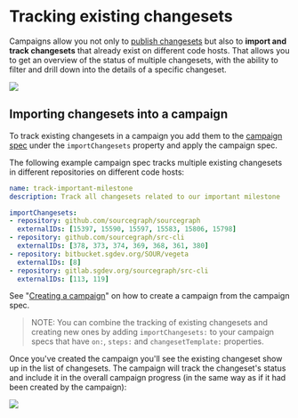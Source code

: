# Tracking existing changesets

Campaigns allow you not only to [publish changesets](publishing_changesets.md) but also to **import and track changesets** that already exist on different code hosts. That allows you to get an overview of the status of multiple changesets, with the ability to filter and drill down into the details of a specific changeset.

<img src="https://storage.googleapis.com/sourcegraph-assets/docs/images/campaigns/tracking_existing_changesets_overview.png" class="screenshot center">

## Importing changesets into a campaign

To track existing changesets in a campaign you add them to the [campaign spec](../explanations/introduction_to_batch_changes.md#campaign-spec) under the `importChangesets` property and apply the campaign spec.

The following example campaign spec tracks multiple existing changesets in different repositories on different code hosts:

```yaml
name: track-important-milestone
description: Track all changesets related to our important milestone

importChangesets:
- repository: github.com/sourcegraph/sourcegraph
  externalIDs: [15397, 15590, 15597, 15583, 15806, 15798]
- repository: github.com/sourcegraph/src-cli
  externalIDs: [378, 373, 374, 369, 368, 361, 380]
- repository: bitbucket.sgdev.org/SOUR/vegeta
  externalIDs: [8]
- repository: gitlab.sgdev.org/sourcegraph/src-cli
  externalIDs: [113, 119]
```

See "[Creating a campaign](creating_a_batch_change.md)" on how to create a campaign from the campaign spec.

> NOTE: You can combine the tracking of existing changesets and creating new ones by adding `importChangesets:` to your campaign specs that have `on:`, `steps:` and `changesetTemplate:` properties.

Once you've created the campaign you'll see the existing changeset show up in the list of changesets. The campaign will track the changeset's status and include it in the overall campaign progress (in the same way as if it had been created by the campaign):

<img src="https://storage.googleapis.com/sourcegraph-assets/docs/images/campaigns/tracking_existing_changesets_burndown_chart.png" class="screenshot center">
